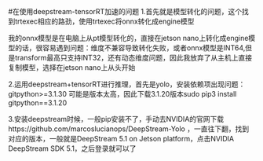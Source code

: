 #在使用deepstream-tensorRT加速的问题
1.首先就是模型转化的问题，这个找到trtexec相应的路劲，使用trtexec将onnx转化成engine模型

我的onnx模型是在电脑上从pt模型转化的，直接在jetson nano上转化成engine模型的话，很容易遇到问题：维度不兼容导致转化失败，或者onnx模型是INT64,但是transform最高只支持INT32，还有动态维度问题，因此我放弃了从主机上直接复制模型，选择在jetson nano上从头开始

2.运用deepstream+tensorRT进行推理，首先是yolo，安装依赖项出现问题： gitpython>=3.1.30 可能是版本太高，因此下载3.1.20版本sudo pip3 install gitpython==3.1.20

3.安装deepstream时候，一般pip安装不了，手动去NVIDIA的官网下载https://github.com/marcoslucianops/DeepStream-Yolo
，一直往下翻，找到对应的版本，一般就是DeepStream 5.1 on Jetson platform，点击NVIDIA DeepStream SDK 5.1，之后登录就可以了

